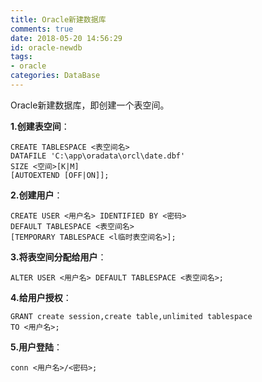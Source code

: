 ```yaml
---
title: Oracle新建数据库
comments: true
date: 2018-05-20 14:56:29
id: oracle-newdb
tags:
- oracle
categories: DataBase
---
```


<!--# Oracle新建数据库-->

Oracle新建数据库，即创建一个表空间。

<!--more-->

**1.创建表空间**：

```mysql
CREATE TABLESPACE <表空间名> 
DATAFILE 'C:\app\oradata\orcl\date.dbf' 
SIZE <空间>[K|M] 
[AUTOEXTEND [OFF|ON]];
```

**2.创建用户**：

```mysql
CREATE USER <用户名> IDENTIFIED BY <密码>  
DEFAULT TABLESPACE <表空间名> 
[TEMPORARY TABLESPACE <l临时表空间名>];
```

**3.将表空间分配给用户**：

```mysql
ALTER USER <用户名> DEFAULT TABLESPACE <表空间名>;
```

**4.给用户授权**：

```mysql
GRANT create session,create table,unlimited tablespace 
TO <用户名>;
```

**5.用户登陆**：

```mysql
conn <用户名>/<密码>;
```